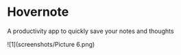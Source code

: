 Hovernote
=========

A productivity app to quickly save your notes and thoughts

![1](screenshots/Picture 6.png)
